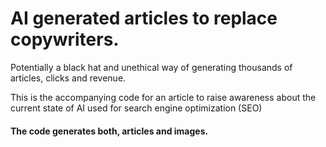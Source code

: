 # AI generated articles to replace copywriters.

Potentially a black hat and unethical way of generating thousands of articles, clicks and revenue.

 This is the accompanying code for an article to raise awareness about the current state of AI used for search engine optimization (SEO)

#### The code generates both, articles and images.